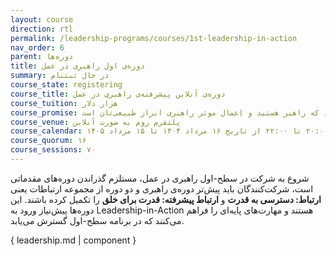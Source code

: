 ```yaml
---
layout: course
direction: rtl
permalink: /leadership-programs/courses/1st-leadership-in-action
nav_order: 6
parent: دوره‌ها
title: دوره‌ی اول راهبری در عمل
summary: در حال ثبتنام
course_state: registering
course_title: دوره‌ی آنلاین پیشرفته‌ی راهبری در عمل
course_tuition: هزار دلار
course_promise: شما در حالی دوره را ترک می‌کنید که راهبر هستید و اِعمال موثر راهبری ابراز طبیعی‌تان است
course_venue: پلتفرم زوم به صورت آنلاین
course_calendar: پنجشنبه‌ها و جمعه‌ها ساعت ۸:۰۰ تا ۱۰:۰۰ و ۱۱:۰۰ تا ۱۳:۰۰ به مدت ۲۴ جلسه و ادامه‌ی جلسات، پنجشنبه‌ها ساعت ۲۰:۰۰ تا ۲۲:۰۰ از تاریخ ۱۶ مرداد ۱۴۰۴ تا ۱۵ مرداد ۱۴۰۵
course_quorum: ۱۶
course_sessions: ۷۰
---
```


شروع به شرکت در سطح-اول راهبری در عمل، مستلزم گذراندن دوره‌های مقدماتی است، شرکت‌کنندگان باید پیش‌تر دوره‌ی راهبری و دو دوره از مجموعه ارتباطات یعنی **ارتباط: دسترسی به قدرت** و **ارتباط پیشرفته: قدرت برای خلق** را تکمیل کرده باشند. این دوره‌ها پیش‌نیاز ورود به Leadership-in-Action هستند و مهارت‌های پایه‌ای را فراهم می‌کنند که در برنامه سطح-اول گسترش می‌یابد.

{ leadership.md | component }
